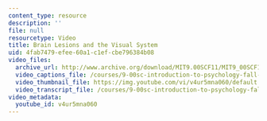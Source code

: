 ```yaml
---
content_type: resource
description: ''
file: null
resourcetype: Video
title: Brain Lesions and the Visual System
uid: 4fab7479-efee-60a1-c1ef-cbe796384b08
video_files:
  archive_url: http://www.archive.org/download/MIT9.00SCF11/MIT9_00SCF11_lec05_300k.mp4
  video_captions_file: /courses/9-00sc-introduction-to-psychology-fall-2011/54b3093d70dd5066abb954eb78da41f6_v4ur5mna060.vtt
  video_thumbnail_file: https://img.youtube.com/vi/v4ur5mna060/default.jpg
  video_transcript_file: /courses/9-00sc-introduction-to-psychology-fall-2011/118d59abd4b715c4bd5b390eeacf1cde_v4ur5mna060.pdf
video_metadata:
  youtube_id: v4ur5mna060
---
```

